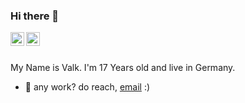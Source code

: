 ### Hi there 👋

<a href="https://discord.gg/NE2vQe6w">
  <img align="left" alt="Abhishek's Discord" width="22px" src="https://raw.githubusercontent.com/peterthehan/peterthehan/master/assets/discord.svg" />
</a>

<a href="https://twitter.com/himiko_EU">
  <img align="left" alt="Abhishek Naidu | Twitter" width="22px" src="https://raw.githubusercontent.com/peterthehan/peterthehan/master/assets/twitter.svg" />
</a>

<br />
<br />

My Name is Valk. 
I'm 17 Years old and live in Germany. 

- 💼 any work? do reach, [email](mailto:valk.naami@gmail.com) :)
